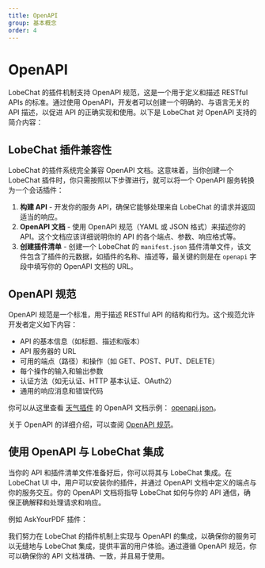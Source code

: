 ```yaml
---
title: OpenAPI
group: 基本概念
order: 4
---
```


# OpenAPI

LobeChat 的插件机制支持 OpenAPI 规范，这是一个用于定义和描述 RESTful APIs 的标准。通过使用 OpenAPI，开发者可以创建一个明确的、与语言无关的 API 描述，以促进 API 的正确实现和使用。以下是 LobeChat 对 OpenAPI 支持的简介内容：

## LobeChat 插件兼容性

LobeChat 的插件系统完全兼容 OpenAPI 文档。这意味着，当你创建一个 LobeChat 插件时，你只需按照以下步骤进行，就可以将一个 OpenAPI 服务转换为一个会话插件：

1. **构建 API** - 开发你的服务 API，确保它能够处理来自 LobeChat 的请求并返回适当的响应。
2. **OpenAPI 文档** - 使用 OpenAPI 规范（YAML 或 JSON 格式）来描述你的 API。这个文档应该详细说明你的 API 的各个端点、参数、响应格式等。
3. **创建插件清单** - 创建一个 LobeChat 的 `manifest.json` 插件清单文件，该文件包含了插件的元数据，如插件的名称、描述等，最关键的则是在 `openapi` 字段中填写你的 OpenAPI 文档的 URL。

## OpenAPI 规范

OpenAPI 规范是一个标准，用于描述 RESTful API 的结构和行为。这个规范允许开发者定义如下内容：

- API 的基本信息（如标题、描述和版本）
- API 服务器的 URL
- 可用的端点（路径）和操作（如 GET、POST、PUT、DELETE）
- 每个操作的输入和输出参数
- 认证方法（如无认证、HTTP 基本认证、OAuth2）
- 通用的响应消息和错误代码

你可以从这里查看 [天气插件](https://github.com/steven-tey/weathergpt) 的 OpenAPI 文档示例： [openapi.json](https://weathergpt.vercel.app/openapi.json)。

关于 OpenAPI 的详细介绍，可以查阅 [OpenAPI 规范](https://swagger.io/specification/)。

## 使用 OpenAPI 与 LobeChat 集成

当你的 API 和插件清单文件准备好后，你可以将其与 LobeChat 集成。在 LobeChat UI 中，用户可以安装你的插件，并通过 OpenAPI 文档中定义的端点与你的服务交互。你的 OpenAPI 文档将指导 LobeChat 如何与你的 API 通信，确保正确解释和处理请求和响应。

例如 AskYourPDF 插件：

我们努力在 LobeChat 的插件机制上实现与 OpenAPI 的集成，以确保你的服务可以无缝地与 LobeChat 集成，提供丰富的用户体验。通过遵循 OpenAPI 规范，你可以确保你的 API 文档准确、一致，并且易于使用。
